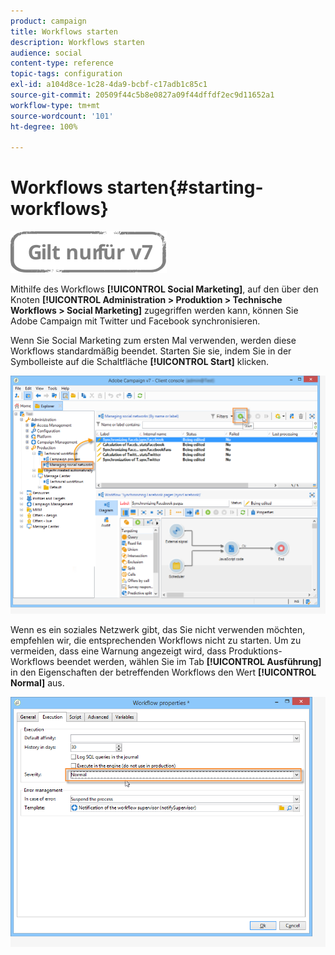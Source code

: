 ```yaml
---
product: campaign
title: Workflows starten
description: Workflows starten
audience: social
content-type: reference
topic-tags: configuration
exl-id: a104d8ce-1c28-4da9-bcbf-c17adb1c85c1
source-git-commit: 20509f44c5b8e0827a09f44dffdf2ec9d11652a1
workflow-type: tm+mt
source-wordcount: '101'
ht-degree: 100%

---
```


# Workflows starten{#starting-workflows}

![](../../assets/v7-only.svg)

Mithilfe des Workflows **[!UICONTROL Social Marketing]**, auf den über den Knoten **[!UICONTROL Administration > Produktion > Technische Workflows > Social Marketing]** zugegriffen werden kann, können Sie Adobe Campaign mit Twitter und Facebook synchronisieren.

Wenn Sie Social Marketing zum ersten Mal verwenden, werden diese Workflows standardmäßig beendet. Starten Sie sie, indem Sie in der Symbolleiste auf die Schaltfläche **[!UICONTROL Start]** klicken.

![](assets/social_start_workflows.png)

Wenn es ein soziales Netzwerk gibt, das Sie nicht verwenden möchten, empfehlen wir, die entsprechenden Workflows nicht zu starten. Um zu vermeiden, dass eine Warnung angezeigt wird, dass Produktions-Workflows beendet werden, wählen Sie im Tab **[!UICONTROL Ausführung]** in den Eigenschaften der betreffenden Workflows den Wert **[!UICONTROL Normal]** aus.

![](assets/social_start_workflows2.png)
